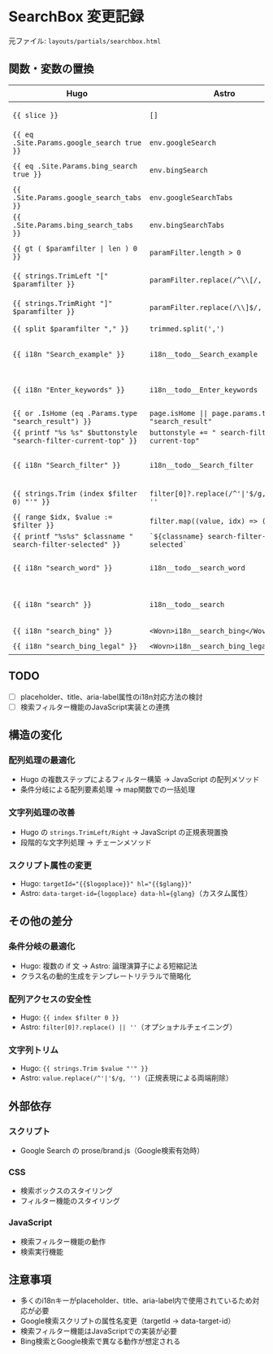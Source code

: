 # SearchBox 変更記録

元ファイル: `layouts/partials/searchbox.html`

## 関数・変数の置換

| Hugo | Astro | 備考 |
| ---- | ----- | ---- |
| `{{ slice }}` | `[]` | 空配列初期化 |
| `{{ eq .Site.Params.google_search true }}` | `env.googleSearch` | envプロパティに集約 |
| `{{ eq .Site.Params.bing_search true }}` | `env.bingSearch` | envプロパティに集約 |
| `{{ .Site.Params.google_search_tabs }}` | `env.googleSearchTabs` | envプロパティに集約 |
| `{{ .Site.Params.bing_search_tabs }}` | `env.bingSearchTabs` | envプロパティに集約 |
| `{{ gt ( $paramfilter \| len ) 0 }}` | `paramFilter.length > 0` | 文字列長チェック |
| `{{ strings.TrimLeft "[" $paramfilter }}` | `paramFilter.replace(/^\\[/, '')` | 文字列前方削除 |
| `{{ strings.TrimRight "]" $paramfilter }}` | `paramFilter.replace(/\\]$/, '')` | 文字列後方削除 |
| `{{ split $paramfilter "," }}` | `trimmed.split(',')` | 文字列分割 |
| `{{ i18n "Search_example" }}` | `i18n__todo__Search_example` | placeholder内のためTODO |
| `{{ i18n "Enter_keywords" }}` | `i18n__todo__Enter_keywords` | placeholder内のためTODO |
| `{{ or .IsHome (eq .Params.type "search_result") }}` | `page.isHome \|\| page.params.type === "search_result"` | 論理演算 |
| `{{ printf "%s %s" $buttonstyle "search-filter-current-top" }}` | `buttonstyle += " search-filter-current-top"` | 文字列結合 |
| `{{ i18n "Search_filter" }}` | `i18n__todo__Search_filter` | title属性内のためTODO |
| `{{ strings.Trim (index $filter 0) "'" }}` | `filter[0]?.replace(/^'\|'$/g, '') \|\| ''` | 文字列トリム |
| `{{ range $idx, $value := $filter }}` | `filter.map((value, idx) => ())` | 配列反復 |
| `{{ printf "%s%s" $classname " search-filter-selected" }}` | `` `${classname} search-filter-selected` `` | 文字列結合 |
| `{{ i18n "search_word" }}` | `i18n__todo__search_word` | aria-label内のためTODO |
| `{{ i18n "search" }}` | `i18n__todo__search` | title/aria-label内のためTODO |
| `{{ i18n "search_bing" }}` | `<Wovn>i18n__search_bing</Wovn>` | WOVN対応 |
| `{{ i18n "search_bing_legal" }}` | `<Wovn>i18n__search_bing_legal</Wovn>` | WOVN対応 |

## TODO

- [ ] placeholder、title、aria-label属性のi18n対応方法の検討
- [ ] 検索フィルター機能のJavaScript実装との連携

## 構造の変化

### 配列処理の最適化

- Hugo の複数ステップによるフィルター構築 → JavaScript の配列メソッド
- 条件分岐による配列要素処理 → map関数での一括処理

### 文字列処理の改善

- Hugo の `strings.TrimLeft/Right` → JavaScript の正規表現置換
- 段階的な文字列処理 → チェーンメソッド

### スクリプト属性の変更

- Hugo: `targetId="{{$logoplace}}" hl="{{$glang}}"`
- Astro: `data-target-id={logoplace} data-hl={glang}`（カスタム属性）

## その他の差分

### 条件分岐の最適化

- Hugo: 複数の if 文 → Astro: 論理演算子による短縮記法
- クラス名の動的生成をテンプレートリテラルで簡略化

### 配列アクセスの安全性

- Hugo: `{{ index $filter 0 }}`
- Astro: `filter[0]?.replace() || ''`（オプショナルチェイニング）

### 文字列トリム

- Hugo: `{{ strings.Trim $value "'" }}`
- Astro: `value.replace(/^'|'$/g, '')`（正規表現による両端削除）

## 外部依存

### スクリプト

- Google Search の prose/brand.js（Google検索有効時）

### CSS

- 検索ボックスのスタイリング
- フィルター機能のスタイリング

### JavaScript

- 検索フィルター機能の動作
- 検索実行機能

## 注意事項

- 多くのi18nキーがplaceholder、title、aria-label内で使用されているため対応が必要
- Google検索スクリプトの属性名変更（targetId → data-target-id）
- 検索フィルター機能はJavaScriptでの実装が必要
- Bing検索とGoogle検索で異なる動作が想定される